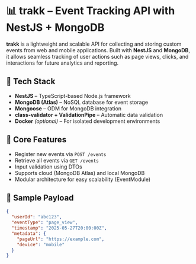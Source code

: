# 📊 trakk – Event Tracking API with NestJS + MongoDB

**trakk** is a lightweight and scalable API for collecting and storing custom events from web and mobile applications. Built with **NestJS** and **MongoDB**, it allows seamless tracking of user actions such as page views, clicks, and interactions for future analytics and reporting.

## 🔧 Tech Stack

- **NestJS** – TypeScript-based Node.js framework  
- **MongoDB (Atlas)** – NoSQL database for event storage  
- **Mongoose** – ODM for MongoDB integration  
- **class-validator + ValidationPipe** – Automatic data validation  
- **Docker** *(optional)* – For isolated development environments  

## 🚀 Core Features

- Register new events via `POST /events`  
- Retrieve all events via `GET /events`  
- Input validation using DTOs  
- Supports cloud (MongoDB Atlas) and local MongoDB  
- Modular architecture for easy scalability (EventModule)  

## 🧪 Sample Payload

```json
{
  "userId": "abc123",
  "eventType": "page_view",
  "timestamp": "2025-05-27T20:00:00Z",
  "metadata": {
    "pageUrl": "https://example.com",
    "device": "mobile"
  }
}
